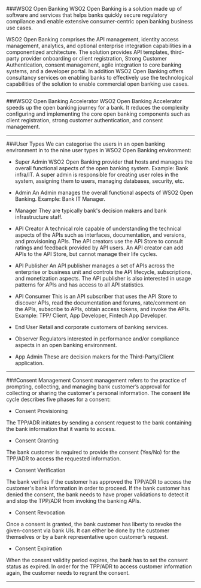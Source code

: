 
###WSO2 Open Banking
WSO2 Open Banking is a solution made up of software and services that helps banks quickly secure regulatory compliance and enable extensive consumer-centric open banking business use cases.

WSO2 Open Banking comprises the API management, identity access management, analytics, and optional enterprise integration capabilities in a componentized architecture. The solution provides API templates, third-party provider onboarding or client registration, Strong Customer Authentication, consent management, agile integration to core banking systems, and a developer portal. In addition WSO2 Open Banking offers consultancy services on enabling banks to effectively use the technological capabilities of the solution to enable commercial open banking use cases.

------------------------------------------------------------------------
###WSO2 Open Banking Accelerator
WSO2 Open Banking Accelerator speeds up the open banking journey for a bank. It reduces the complexity configuring and  implementing the core open banking components such as client registration, strong customer authentication, and consent management.

------------------------------------------------------------------------
###User Types
We can categorise the users in an open banking environment in to the nine user types in WSO2 Open Banking environment:

- Super Admin
WSO2 Open Banking provider that hosts and manages the overall functional aspects of the open banking system. 
Example: Bank infra/IT. 
A super admin is responsible for creating user roles in the system, assigning them to users, managing databases, security, etc.

- Admin
An Admin manages the overall functional aspects of WSO2 Open Banking.
Example: Bank IT Manager.

- Manager
They are typically bank's decision makers and bank infrastructure staff.

- API Creator
A technical role capable of understanding the technical aspects of the APIs such as interfaces, documentation, and versions, and provisioning APIs. 
The API creators use the API Store to consult ratings and feedback provided by API users. An API creator can add APIs to the API Store, but cannot manage their life cycles.

- API Publisher
An API publisher manages a set of APIs across the enterprise or business unit and controls the API lifecycle,  subscriptions, and monetization aspects.
The API publisher is also interested in usage patterns for APIs and has access to all API statistics.

- API Consumer
This is an API subscriber that uses the API Store to discover APIs, read the documentation and forums, rate/comment on the APIs, subscribe to APIs, obtain access tokens, and invoke the APIs.
Example: TPP/ Client, App Developer, Fintech App Developer. 

- End User
Retail and corporate customers of banking services.

- Observer
Regulators interested in performance and/or compliance aspects in an open banking environment. 

- App Admin
These are decision makers for the Third-Party/Client application.

------------------------------------------------------------------------
###Consent Management
Consent management refers to the practice of prompting, collecting, and managing bank customer’s approval for collecting or sharing the customer's personal information. The consent life cycle describes five phases for a consent:

- Consent Provisioning

The TPP/ADR initiates by sending a consent request to the bank containing the bank information that it wants to access.

- Consent Granting

The bank customer is required to provide the consent (Yes/No) for the TPP/ADR to access the requested information. 

- Consent Verification

The bank verifies if the customer has approved the TPP/ADR to access the customer's bank information in order to proceed. If the bank customer has denied the consent, the bank needs to have proper validations to detect it and stop the TPP/ADR from invoking the banking APIs.

- Consent Revocation

Once a consent is granted, the bank customer has liberty to revoke the given-consent via bank UIs. It can either be done by the customer themselves or by a bank representative upon customer’s request. 

- Consent Expiration

When the consent validity period expires, the bank has to set the consent status as expired. In order for the TPP/ADR to access customer information again, the customer needs to regrant the consent.

------------------------------------------------------------------------


